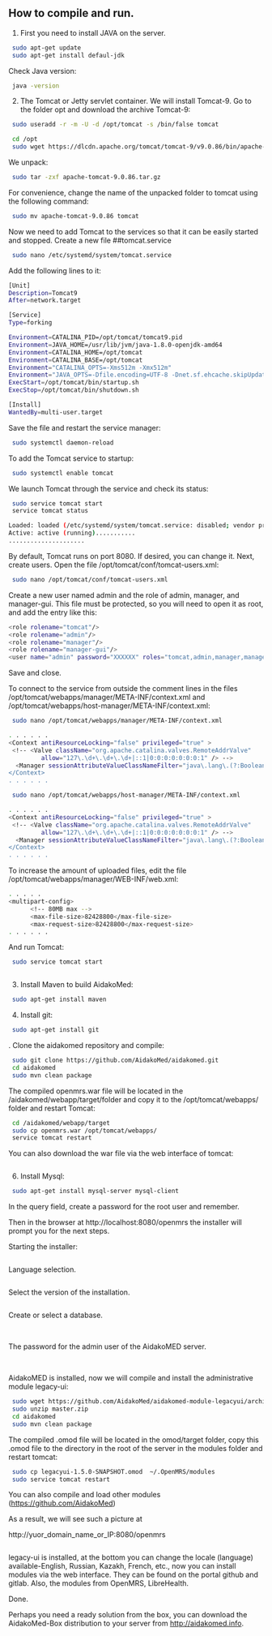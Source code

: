 
## How to compile and run.
1. First you need to install JAVA on the server.
```bash
 sudo apt-get update
 sudo apt-get install defaul-jdk
```
Check Java version:
```bash
 java -version
```
2. The Tomcat or Jetty servlet container. We will install Tomcat-9. Go to the folder opt and download the archive Tomcat-9:
```bash
 sudo useradd -r -m -U -d /opt/tomcat -s /bin/false tomcat
```
   
```bash
 cd /opt
 sudo wget https://dlcdn.apache.org/tomcat/tomcat-9/v9.0.86/bin/apache-tomcat-9.0.86.tar.gz
```
We unpack:
```bash
 sudo tar -zxf apache-tomcat-9.0.86.tar.gz
```
For convenience, change the name of the unpacked folder to tomcat using the following command:
```bash
 sudo mv apache-tomcat-9.0.86 tomcat
```
Now we need to add Tomcat to the services so that it can be easily started and stopped.
Create a new file ##tomcat.service
```bash
 sudo nano /etc/systemd/system/tomcat.service
```
Add the following lines to it:
```bash
[Unit]
Description=Tomcat9
After=network.target

[Service]
Type=forking

Environment=CATALINA_PID=/opt/tomcat/tomcat9.pid
Environment=JAVA_HOME=/usr/lib/jvm/java-1.8.0-openjdk-amd64
Environment=CATALINA_HOME=/opt/tomcat
Environment=CATALINA_BASE=/opt/tomcat
Environment="CATALINA_OPTS=-Xms512m -Xmx512m"
Environment="JAVA_OPTS=-Dfile.encoding=UTF-8 -Dnet.sf.ehcache.skipUpdateCheck=true -XX:+UseConcMarkSweepGC -XX:+CMSClassUnloadingEnabled -XX:+UseParNewGC"
ExecStart=/opt/tomcat/bin/startup.sh
ExecStop=/opt/tomcat/bin/shutdown.sh

[Install]
WantedBy=multi-user.target
```
Save the file and restart the service manager:
```bash
 sudo systemctl daemon-reload
```
To add the Tomcat service to startup:
```bash
 sudo systemctl enable tomcat
```
We launch Tomcat through the service and check its status:
```bash
 sudo service tomcat start
 service tomcat status

Loaded: loaded (/etc/systemd/system/tomcat.service: disabled; vendor preset: enabled)
Active: active (running)...........
.....................
```
By default, Tomcat runs on port 8080. If desired, you can change it. Next, create users.
Open the file /opt/tomcat/conf/tomcat-users.xml:
```bash
 sudo nano /opt/tomcat/conf/tomcat-users.xml
```
Create a new user named admin and the role of admin, manager, and manager-gui. This file must be protected, so you will need to open it as root, and add the entry like this:
```bash
<role rolename="tomcat"/>                                                    
<role rolename="admin"/>                                                     
<role rolename="manager"/>                                                   
<role rolename="manager-gui"/>
<user name="admin" password="XXXXXX" roles="tomcat,admin,manager,manager-gui"/>
```
Save and close.

To connect to the service from outside the comment lines in the files /opt/tomcat/webapps/manager/META-INF/context.xml and /opt/tomcat/webapps/host-manager/META-INF/context.xml:
```bash
 sudo nano /opt/tomcat/webapps/manager/META-INF/context.xml
```
```bash
. . . . . . 
<Context antiResourceLocking="false" privileged="true" >
 <!-- <Valve className="org.apache.catalina.valves.RemoteAddrValve"
         allow="127\.\d+\.\d+\.\d+|::1|0:0:0:0:0:0:0:1" /> -->
  <Manager sessionAttributeValueClassNameFilter="java\.lang\.(?:Boolean|Integer$
</Context>
. . . . . .
```
```bash
 sudo nano /opt/tomcat/webapps/host-manager/META-INF/context.xml
```
```bash
. . . . . .
<Context antiResourceLocking="false" privileged="true" >
 <!-- <Valve className="org.apache.catalina.valves.RemoteAddrValve"
         allow="127\.\d+\.\d+\.\d+|::1|0:0:0:0:0:0:0:1" /> -->
  <Manager sessionAttributeValueClassNameFilter="java\.lang\.(?:Boolean|Integer$
</Context>
. . . . . . 
```
To increase the amount of uploaded files, edit the file /opt/tomcat/webapps/manager/WEB-INF/web.xml:
```bash
. . . . .
<multipart-config>
      <!-- 80MB max -->
      <max-file-size>82428800</max-file-size>
      <max-request-size>82428800</max-request-size>
. . . . . .
```
And run Tomcat:
```bash
 sudo service tomcat start
```
<img class="img-responsive" src="http://aidakomed.info/wp-content/uploads/2018/08/Screenshot_2018-08-07-Apache-Tomcat-9-0-10-768x491.png" alt="">

3. Install Maven to build AidakoMed:

```bash
 sudo apt-get install maven
```
4. Install git:
```bash
 sudo apt-get install git
```
. Clone the aidakomed repository and compile:

```bash
 sudo git clone https://github.com/AidakoMed/aidakomed.git
 cd aidakomed
 sudo mvn clean package
```
The compiled openmrs.war file will be located in the /aidakomed/webapp/target/folder and copy it to the /opt/tomcat/webapps/ folder and restart Tomcat:

```bash
 cd /aidakomed/webapp/target
 sudo cp openmrs.war /opt/tomcat/webapps/
 service tomcat restart
```
You can also download the war file via the web interface of tomcat:

<img class="img-responsive" src="http://aidakomed.info/wp-content/uploads/2018/08/Screenshot_2018-08-07-manager-768x491.png" alt="">

6. Install Mysql:

```bash
 sudo apt-get install mysql-server mysql-client
```
In the query field, create a password for the root user and remember.

Then in the browser at http://localhost:8080/openmrs the installer will prompt you for the next steps.

Starting the installer:

<img class="img-responsive" src="http://aidakomed.info/wp-content/uploads/2018/08/Screenshot_2018-08-03-Screenshot-768x491.png" alt="">

Language selection.

<img class="img-responsive" src="http://aidakomed.info/wp-content/uploads/2018/08/Screenshot_2018-08-03-Screenshot1-768x491.png" alt="">

Select the version of the installation.

<img class="img-responsive" src="http://aidakomed.info/wp-content/uploads/2018/08/Screenshot_2018-08-03-Screenshot2-768x491.png" alt="">

Create or select a database.

<img class="img-responsive" src="http://aidakomed.info/wp-content/uploads/2018/08/Screenshot_2018-08-03-Screenshot3-768x491.png" alt="">

<img class="img-responsive" src="http://aidakomed.info/wp-content/uploads/2018/08/Screenshot_2018-08-03-Screenshot7-768x491.png" alt="">

<img class="img-responsive" src="http://aidakomed.info/wp-content/uploads/2018/08/Screenshot_2018-08-03-Screenshot8-768x491.png" alt="">

The password for the admin user of the AidakoMED server.

<img class="img-responsive" src="http://aidakomed.info/wp-content/uploads/2018/08/Screenshot_2018-08-03-Screenshot9-768x491.png" alt="">

<img class="img-responsive" src="http://aidakomed.info/wp-content/uploads/2018/08/Screenshot_2018-08-03-AidakoMed-768x491.png" alt="">

AidakoMED is installed, now we will compile and install the administrative module legacy-ui:

```bash
 sudo wget https://github.com/AidakoMed/aidakomed-module-legacyui/archive/master.zip
 sudo unzip master.zip
 cd aidakomed
 sudo mvn clean package
```
The compiled .omod file will be located in the omod/target folder, copy this .omod file to the directory in the root of the server in the modules folder and restart tomcat:

```bash
 sudo cp legacyui-1.5.0-SNAPSHOT.omod  ~/.OpenMRS/modules
 sudo service tomcat restart
```

You can also compile and load other modules (https://github.com/AidakoMed)

As a result, we will see such a picture at

http://yuor_domain_name_or_IP:8080/openmrs 

<img class="img-responsive" src="http://aidakomed.info/wp-content/uploads/2018/08/Screenshot_2018-08-04-%D0%90%D0%B4%D0%BC%D0%B8%D0%BD%D0%B8%D1%81%D1%82%D1%80%D0%B0%D1%86%D0%B8%D1%8F-768x491.png" alt="">

legacy-ui is installed, at the bottom you can change the locale (language) available-English, Russian, Kazakh, French, etc., now you can install modules via the web interface. They can be found on the portal github and gitlab. Also, the modules from OpenMRS, LibreHealth.

Done.

Perhaps you need a ready solution from the box, you can download the AidakoMed-Box distribution to your server from http://aidakomed.info.



<img class="img-responsive" src="http://aidakomed.info/wp-content/uploads/2018/11/aidakomed-mrs.png" alt="">
